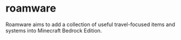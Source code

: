 # roamware
 Roamware aims to add a collection of useful travel-focused items and systems into Minecraft Bedrock Edition.
